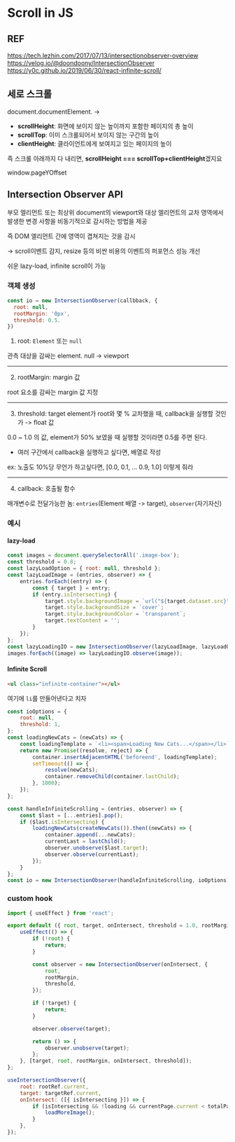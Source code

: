 # Scroll in JS

## REF

https://tech.lezhin.com/2017/07/13/intersectionobserver-overview
https://velog.io/@doondoony/IntersectionObserver
https://y0c.github.io/2019/06/30/react-infinite-scroll/

## 세로 스크롤

document.documentElement. ->

- **scrollHeight**: 화면에 보이지 않는 높이까지 포함한 페이지의 총 높이
- **scrollTop**: 이미 스크롤되어서 보이지 않는 구간의 높이
- **clientHeight**: 클라이언트에게 보여지고 있는 페이지의 높이

즉 스크롤 아래까지 다 내리면, **scrollHeight === scrollTop+clientHeight**겠지요

window.pageYOffset

## Intersection Observer API

부모 엘리먼트 또는 최상위 document의 viewport와 대상 엘리먼트의 교차 영역에서 발생한 변경 사항을 비동기적으로 감시하는 방법을 제공

즉 DOM 엘리먼트 간에 영역이 겹쳐지는 것을 감시

-> scroll이벤트 감지, resize 등의 비싼 비용의 이벤트의 퍼포먼스 성능 개선

쉬운 lazy-load, infinite scroll이 가능

### 객체 생성

```js
const io = new IntersectionObserver(callbback, {
  root: null,
  rootMargin: '0px',
  threshold: 0.5.
})
```

1. root: <code>Element</code> 또는 <code>null</code>

관측 대상을 감싸는 element.
null -> viewport

---

2. rootMargin: margin 값

root 요소를 감싸는 margin 값 지정

---

3. threshold: target element가 root와 몇 % 교차했을 때, callback을 실행할 것인가 -> float 값

0.0 ~ 1.0 의 값, element가 50% 보였을 때 실행할 것이라면 0.5를 주면 된다.

- 여러 구간에서 callback을 실행하고 싶다면, 배열로 작성

ex: 노출도 10%당 무언가 하고싶다면, [0.0, 0.1, ... 0.9, 1.0] 이렇게 줘라

---

4. callback: 호출될 함수

매개변수로 전달가능한 놈: <code>entries</code>(Element 배열 -> target), <code>observer</code>(자기자신)

### 예시

#### lazy-load

```js
const images = document.querySelectorAll('.image-box');
const threshold = 0.8;
const lazyLoadOption = { root: null, threshold };
const lazyLoadImage = (entries, observer) => {
	entries.forEach((entry) => {
		const { target } = entry;
		if (entry.isIntersecting) {
			target.style.backgroundImage = `url("${target.dataset.src}")`;
			target.style.backgroundSize = `cover`;
			target.style.backgroundColor = `transparent`;
			target.textContent = '';
		}
	});
};
const lazyLoadingIO = new IntersectionObserver(lazyLoadImage, lazyLoadOption);
images.forEach((image) => lazyLoadingIO.observe(image));
```

#### Infinite Scroll

```HTML
<ul class="infinite-container"></ul>
```

여기에 <code>li</code>를 만들어낸다고 치자

```js
const ioOptions = {
	root: null,
	threshold: 1,
};
const loadingNewCats = (newCats) => {
	const loadingTemplate = `<li><span>Loading New Cats...</span></li>`;
	return new Promise((resolve, reject) => {
		container.insertAdjacentHTML('beforeend', loadingTemplate);
		setTimeout(() => {
			resolve(newCats);
			container.removeChild(container.lastChild);
		}, 1000);
	});
};

const handleInfiniteScrolling = (entries, observer) => {
	const $last = [...entries].pop();
	if ($last.isIntersecting) {
		loadingNewCats(createNewCats()).then((newCats) => {
			container.append(...newCats);
			currentLast = lastChild();
			observer.unobserve($last.target);
			observer.observe(currentLast);
		});
	}
};
const io = new IntersectionObserver(handleInfiniteScrolling, ioOptions);
```

### custom hook

```js
import { useEffect } from 'react';

export default ({ root, target, onIntersect, threshold = 1.0, rootMargin = '0px' }) => {
	useEffect(() => {
		if (!root) {
			return;
		}

		const observer = new IntersectionObserver(onIntersect, {
			root,
			rootMargin,
			threshold,
		});

		if (!target) {
			return;
		}

		observer.observe(target);

		return () => {
			observer.unobserve(target);
		};
	}, [target, root, rootMargin, onIntersect, threshold]);
};

useIntersectionObserver({
	root: rootRef.current,
	target: targetRef.current,
	onIntersect: ([{ isIntersecting }]) => {
		if (isIntersecting && !loading && currentPage.current < totalPage.current) {
			loadMoreImage();
		}
	},
});
```
